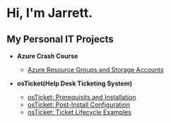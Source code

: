 <h1>Hi, I'm Jarrett.</h1>

<h2>My Personal IT Projects</h2>

- <b>Azure Crash Course</b>
  - [Azure Resource Groups and Storage Accounts](https://github.com/jarrettm98/azure-crash-course)
  

- <b>osTicket(Help Desk Ticketing System)</b>
  - [osTicket: Prerequisits and Installation](https://github.com/jarrettm98/osticket-prereqs)
  - [osTicket: Post-Install Configuration](https://github.com/jarrettm98/osticket-post-install-config)
  - [osTicket: Ticket Lifecycle Examples](https://github.com/jarrettm98/osticket-ticket-lifecycle)

